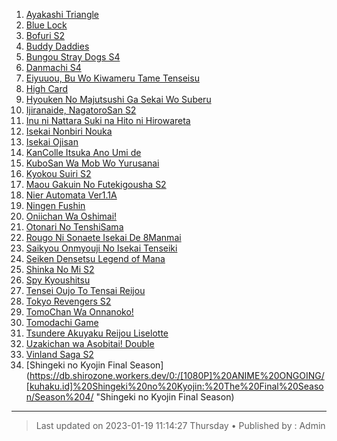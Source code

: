 <!-- Ini merupakan format bawaan khusus website kuhaku.id, mengubah format mungkin tidak dapat ditampilkan dengan baik pada website. -->

<!-- List anime -->
1. [Ayakashi Triangle](https://db.shirozone.workers.dev/0:/[1080P]%20ANIME%20ONGOING/[kuhaku.id]%20Ayakashi%20Triangle/ "Ayakashi Triangle")
2. [Blue Lock](https://db.shirozone.workers.dev/0:/[1080P]%20ANIME%20ONGOING/[kuhaku.id]%20Blue%20Lock/ "Blue Lock")
3. [Bofuri S2](https://db.shirozone.workers.dev/0:/[1080P]%20ANIME%20ONGOING/[kuhaku.id]%20Bofuri%20S2/ "Bofuri S2")
4. [Buddy Daddies](https://db.shirozone.workers.dev/0:/[1080P]%20ANIME%20ONGOING/[kuhaku.id]%20Buddy%20Daddies/ "Buddy Daddies")
5. [Bungou Stray Dogs S4](https://db.shirozone.workers.dev/0:/[1080P]%20ANIME%20ONGOING/[kuhaku.id]%20Bungou%20Stray%20Dogs%20S4/ "Bungou Stray Dogs S4")
6. [Danmachi S4](https://db.shirozone.workers.dev/0:/[1080P]%20ANIME%20ONGOING/[kuhaku.id]%20Danmachi%20S4/ "Danmachi S4")
7. [Eiyuuou, Bu Wo Kiwameru Tame Tenseisu](https://db.shirozone.workers.dev/0:/[1080P]%20ANIME%20ONGOING/[kuhaku.id]%20Eiyuuou,%20Bu%20Wo%20Kiwameru%20Tame%20Tenseisu/ "Eiyuuou, Bu Wo Kiwameru Tame Tenseisu")
8. [High Card](https://db.shirozone.workers.dev/0:/[1080P]%20ANIME%20ONGOING/[kuhaku.id]%20High%20Card/ "High Card")
9. [Hyouken No Majutsushi Ga Sekai Wo Suberu](https://db.shirozone.workers.dev/0:/[1080P]%20ANIME%20ONGOING/[kuhaku.id]%20Hyouken%20No%20Majutsushi%20Ga%20Sekai%20Wo%20Suberu/ "Hyouken No Majutsushi Ga Sekai Wo Suberu")
10. [Ijiranaide, NagatoroSan S2](https://db.shirozone.workers.dev/0:/[1080P]%20ANIME%20ONGOING/[kuhaku.id]%20Ijiranaide,%20Nagatoro-San%20S2/ "Ijiranaide, NagatoroSan S2")
11. [Inu ni Nattara Suki na Hito ni Hirowareta](https://db.shirozone.workers.dev/0:/[1080P]%20ANIME%20ONGOING/[kuhaku.id]%20Inu%20ni%20Nattara%20Suki%20na%20Hito%20ni%20Hirowareta/ "Inu ni Nattara Suki na Hito ni Hirowareta")
12. [Isekai Nonbiri Nouka](https://db.shirozone.workers.dev/0:/[1080P]%20ANIME%20ONGOING/[kuhaku.id]%20Isekai%20Nonbiri%20Nouka/ "Isekai Nonbiri Nouka")
13. [Isekai Ojisan](https://db.shirozone.workers.dev/0:/[1080P]%20ANIME%20ONGOING/[kuhaku.id]%20Isekai%20Ojisan/ "Isekai Ojisan")
15. [KanColle Itsuka Ano Umi de](https://db.shirozone.workers.dev/0:/[1080P]%20ANIME%20ONGOING/[kuhaku.id]%20KanColle%20Itsuka%20Ano%20Umi%20de/ "KanColle Itsuka Ano Umi de")
16. [KuboSan Wa Mob Wo Yurusanai](https://db.shirozone.workers.dev/0:/[1080P]%20ANIME%20ONGOING/[kuhaku.id]%20Kubo-San%20Wa%20Mob%20Wo%20Yurusanai/ "KuboSan Wa Mob Wo Yurusanai")
17. [Kyokou Suiri S2](https://db.shirozone.workers.dev/0:/[1080P]%20ANIME%20ONGOING/[kuhaku.id]%20Kyokou%20Suiri%20S2/ "Kyokou Suiri S2")
18. [Maou Gakuin No Futekigousha S2](https://db.shirozone.workers.dev/0:/[1080P]%20ANIME%20ONGOING/[kuhaku.id]%20Maou%20Gakuin%20No%20Futekigousha%20S2/ "Maou Gakuin No Futekigousha S2")
19. [Nier Automata Ver1.1A](https://db.shirozone.workers.dev/0:/[1080P]%20ANIME%20ONGOING/[kuhaku.id]%20Nier%20Automata%20Ver1.1A/ "Nier Automata Ver1.1A")
20. [Ningen Fushin](https://db.shirozone.workers.dev/0:/[1080P]%20ANIME%20ONGOING/[kuhaku.id]%20Ningen%20Fushin%20No%20Boukensha-Tachi%20Ga%20Sekai%20O%20Sukuu%20You%20Desu/ "Ningen Fushin")
21. [Oniichan Wa Oshimai!](https://db.shirozone.workers.dev/0:/[1080P]%20ANIME%20ONGOING/[kuhaku.id]%20Oniichan%20Wa%20Oshimai!/ "Oniichan Wa Oshimai!")
22. [Otonari No TenshiSama](https://db.shirozone.workers.dev/0:/[1080P]%20ANIME%20ONGOING/[kuhaku.id]%20Otonari%20No%20Tenshi-Sama%20Ni%20Itsunomanika%20Dame%20Ningen%20Ni%20Sareteita%20Ken/ "Otonari No TenshiSama")
23. [Rougo Ni Sonaete Isekai De 8Manmai](https://db.shirozone.workers.dev/0:/[1080P]%20ANIME%20ONGOING/[kuhaku.id]%20Rougo%20Ni%20Sonaete%20Isekai%20De%208-Manmai%20No%20Kinka%20Wo%20Tamemasu/ "Rougo Ni Sonaete Isekai De 8Manmai")
24. [Saikyou Onmyouji No Isekai Tenseiki](https://db.shirozone.workers.dev/0:/[1080P]%20ANIME%20ONGOING/[kuhaku.id]%20Saikyou%20Onmyouji%20No%20Isekai%20Tenseiki/ "Saikyou Onmyouji No Isekai Tenseiki")
25. [Seiken Densetsu Legend of Mana](https://db.shirozone.workers.dev/0:/[1080P]%20ANIME%20ONGOING/[kuhaku.id]%20Seiken%20Densetsu%20Legend%20of%20Mana%20-%20The%20Teardrop%20Crystal/ "Seiken Densetsu Legend of Mana")
26. [Shinka No Mi S2](https://db.shirozone.workers.dev/0:/[1080P]%20ANIME%20ONGOING/[kuhaku.id]%20Shinka%20No%20Mi%20S2/ "Shinka No Mi S2")
27. [Spy Kyoushitsu](https://db.shirozone.workers.dev/0:/[1080P]%20ANIME%20ONGOING/[kuhaku.id]%20Spy%20Kyoushitsu/ "Spy Kyoushitsu")
29. [Tensei Oujo To Tensai Reijou](https://db.shirozone.workers.dev/0:/[1080P]%20ANIME%20ONGOING/[kuhaku.id]%20Tensei%20Oujo%20To%20Tensai%20Reijou%20No%20Mahou%20Kakumei/ "Tensei Oujo To Tensai Reijou")
30. [Tokyo Revengers S2](https://db.shirozone.workers.dev/0:/[1080P]%20ANIME%20ONGOING/[kuhaku.id]%20Tokyo%20Revengers/ "Tokyo Revengers S2")
31. [TomoChan Wa Onnanoko!](https://db.shirozone.workers.dev/0:/[1080P]%20ANIME%20ONGOING/[kuhaku.id]%20Tomo-Chan%20Wa%20Onnanoko!/ "TomoChan Wa Onnanoko!")
32. [Tomodachi Game](https://db.shirozone.workers.dev/0:/[1080P]%20ANIME%20ONGOING/[kuhaku.id]%20Tomodachi%20Game/ "Tomodachi Game")
33. [Tsundere Akuyaku Reijou Liselotte](https://db.shirozone.workers.dev/0:/[1080P]%20ANIME%20ONGOING/[kuhaku.id]%20Tsundere%20Akuyaku%20Reijou%20Liselotte%20to%20Jikkyou%20no%20Endou-kun%20to%20Kaisetsu%20no%20Kobayashi-san/ "Tsundere Akuyaku Reijou Liselotte")
34. [Uzakichan wa Asobitai! Double](https://db.shirozone.workers.dev/0:/[1080P]%20ANIME%20ONGOING/[kuhaku.id]%20Uzaki-chan%20wa%20Asobitai!%20Double/ "Uzakichan wa Asobitai! Double")
35. [Vinland Saga S2](https://db.shirozone.workers.dev/0:/[1080P]%20ANIME%20ONGOING/[kuhaku.id]%20Vinland%20Saga%20S2/ "Vinland Saga S2")
36. [Shingeki no Kyojin Final Season](https://db.shirozone.workers.dev/0:/[1080P]%20ANIME%20ONGOING/[kuhaku.id]%20Shingeki%20no%20Kyojin:%20The%20Final%20Season/Season%204/ "Shingeki no Kyojin Final Season)
<!-- Akhir dari List anime -->

------------

> Last updated on 2023-01-19 11:14:27 Thursday &bull;
> Published by : Admin

<!-- Gunakan website berikut untuk mengedit markdown dengan mudah :) -->
<!-- https://markdown-editor.github.io/ -->
